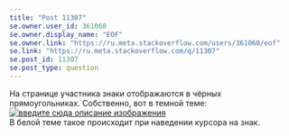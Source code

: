 ```yaml
---
title: "Post 11307"
se.owner.user_id: 361068
se.owner.display_name: "EOF"
se.owner.link: "https://ru.meta.stackoverflow.com/users/361068/eof"
se.link: "https://ru.meta.stackoverflow.com/q/11307"
se.post_id: 11307
se.post_type: question
---
```

<p>На странице участника знаки отображаются в чёрных прямоугольниках. Собственно, вот в темной теме:<br />
<a href="https://i.stack.imgur.com/pwUil.png" rel="nofollow noreferrer"><img src="https://i.stack.imgur.com/pwUil.png" alt="введите сюда описание изображения" /></a><br />
В белой теме такое происходит при наведении курсора на знак.</p>
